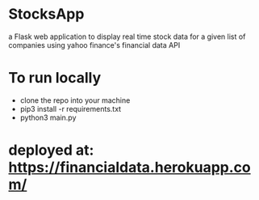 # StocksApp
 a Flask web application to display real time stock data for a given list of companies using yahoo finance's financial data API
 
 # To run locally
 
 * clone the repo into your machine
 * pip3 install -r requirements.txt
 * python3 main.py
 
 # deployed at: https://financialdata.herokuapp.com/
 
